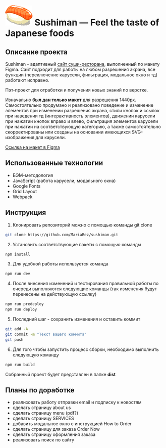 # ![](https://github.com/MariaRez/sushiman/raw/main/./src/images/menuImages/salmonSushi.svg) Sushiman &mdash; Feel the taste of Japanese foods 

## Описание проекта

Sushiman - адаптивный [сайт суши-ресторана](https://mariarez.github.io/sushiman/), выполненный по макету Figma. Сайт подходит для работы на любом разрешения экрана, все функции (переключение карусели, фильтрация, модальное окно и тд) работают исправно.

Пэт-проект для отработки и получения новых знаний по верстке.

Изначально **был дан только макет** для разрешения 1440px. Самостоятельно продумано и реализовано поведение и изменение элементов при изменении разрешения экрана, стили кнопок и ссылок при наведении тд (интерактивность элементов), движении карусели при нажатии кнопок вправо и влево, фильтрация элементов карусели при нажатии на соответствующую категорию, а также самостоятельно скорректированы или созданы на основании имеющихся SVG-изображения для карусели.

[Ссылка на макет в Figma](https://www.figma.com/file/LvgbR5dcQ0ZnAChDqaP6p8/Sushiman-FoodLandingPages?type=design&node-id=0-1&t=kGhMFrxDwt97gOaQ-0)

## Использованные технологии

* БЭМ-методология
* JavaScript (работа карусели, модального окна)
* Google Fonts
* Grid Layout
* Webpack

## Инструкция

1. Клонировать репозиторий можно с помощью команды git clone

```bash
git clone https://github.com/MariaRez/sushiman.git
```

2. Установить соответствующие пакеты с помощью команды

```bash
npm install
```

3. Для удобной работы используется команда 
```bash
npm run dev
```
4. После внесения изменений и тестирования правильной работы по очереди выполняются следующие команды (так изменения будут перенесены на действующую ссылку)

```bash
npm run predeploy
npm run deploy
```

5. Последний шаг - сохранить изменения и оставить коммит

```bash
git add -A
git commit -m "Текст вашего коммита"
git push
```

6. Для того чтобы запустить процесс сборки, необходимо выполнить следующую команду
```bash
npm run build
```
Собранный проект будет представлен в папке **dist**

## Планы по доработке
* реализовать работу отправки email и подписку к новостям
* сделать страницу about us
* сделать страницу menu (pdf?)
* сделать страницу SERVICES
* добавить модальное окно с инструкцией How to Order
* сделать страницу для заказа Order Now
* сделать страницу оформления заказа
* реализовать поиск по сайту
